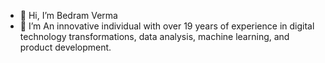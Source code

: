 - 👋 Hi, I’m Bedram Verma
- 👀 I’m An innovative individual with over 19 years of experience in digital technology transformations, data analysis, machine learning, and product development.

<!---
bedram1/bedram1 is a ✨ special ✨ repository because its `README.md` (this file) appears on your GitHub profile.
You can click the Preview link to take a look at your changes.
--->
